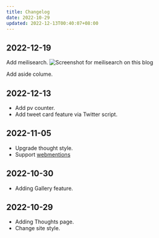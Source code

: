 ```yaml
---
title: Changelog
date: 2022-10-29
updated: 2022-12-13T00:40:07+08:00
---
```


## 2022-12-19

Add meilisearch.
![Screenshot for meilisearch on this blog](https://img.eindex.me/img/3f047d5cf75757dbda28ad1aa81a8d24.png)

Add aside colume.
## 2022-12-13

- Add pv counter.
- Add tweet card feature via Twitter script.

## 2022-11-05

- Upgrade thought style.
- Support [webmentions](@/posts/webmentions.md)

## 2022-10-30

- Adding Gallery feature.

## 2022-10-29

- Adding Thoughts page.
- Change site style.
